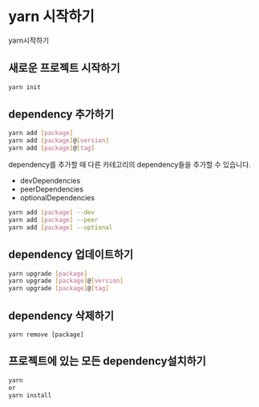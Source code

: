 # yarn 시작하기

yarn시작하기

## 새로운 프로젝트 시작하기

```bash
yarn init
```

## dependency 추가하기
```bash
yarn add [package]
yarn add [package]@[version]
yarn add [package]@[tag]
```

dependency를 추가할 때 다른 카테고리의 dependency들을 추가할 수 있습니다.

* devDependencies
* peerDependencies
* optionalDependencies

```bash
yarn add [package] --dev
yarn add [package] --peer
yarn add [package] --optional
```

## dependency 업데이트하기

```bash
yarn upgrade [package]
yarn upgrade [package]@[version]
yarn upgrade [package]@[tag]
```

## dependency 삭제하기

```basd
yarn remove [package]
```

## 프로젝트에 있는 모든 dependency설치하기

```bash
yarn
or
yarn install
```
